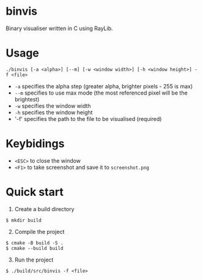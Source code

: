 # binvis

Binary visualiser written in C using RayLib.

# Usage

```console
./binvis [-a <alpha>] [--m] [-w <window width>] [-h <window height>] -f <file>
```

- `-a` specifies the alpha step (greater alpha, brighter pixels - 255 is max)
- `--m` specifies to use max mode (the most referenced pixel will be the brightest) 
- `-w` specifies the window width
- `-h` specifies the window height
- '-f' specifies the path to the file to be visualised (required)

# Keybidings

- `<ESC>` to close the window
- `<F1>` to take screenshot and save it to `screenshot.png`

# Quick start

1. Create a build directory

```console
$ mkdir build
```

2. Compile the project

```console
$ cmake -B build -S .
$ cmake --build build
```

3. Run the project

```console
$ ./build/src/binvis -f <file>
```
